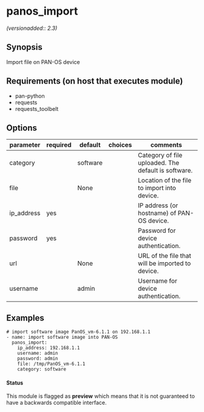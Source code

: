 # panos_import

_(versionadded:: 2.3)_


## Synopsis

Import file on PAN-OS device


## Requirements (on host that executes module)

- pan-python
- requests
- requests_toolbelt

## Options

| parameter | required | default | choices | comments |
| --- | --- | --- | --- | --- |
| category |  | software |  | Category of file uploaded. The default is software. |
| file |  | None |  | Location of the file to import into device. |
| ip_address | yes |  |  | IP address (or hostname) of PAN-OS device. |
| password | yes |  |  | Password for device authentication. |
| url |  | None |  | URL of the file that will be imported to device. |
| username |  | admin |  | Username for device authentication. |

## Examples

    # import software image PanOS_vm-6.1.1 on 192.168.1.1
    - name: import software image into PAN-OS
      panos_import:
        ip_address: 192.168.1.1
        username: admin
        password: admin
        file: /tmp/PanOS_vm-6.1.1
        category: software




#### Status

This module is flagged as **preview** which means that it is not guaranteed to have a backwards compatible interface.

